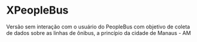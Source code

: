 XPeopleBus
==========

Versão sem interação com o usuário do PeopleBus com objetivo de coleta de dados sobre as linhas de ônibus, a princípio da cidade de Manaus - AM
